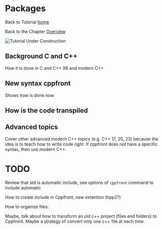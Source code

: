 # Packages


Back to Tutorial [home](../README.md)

Back to the Chapter [Overview](Overview.md)

![Tutorial Under Construction](../TutorialUnderConstruction.png)

## Background C and C++

How it is done in C and C++ 98 and modern C++

## New syntax cppfront

Shows how is done now


## How is the code transpiled


## Advanced topics

Cover other advanced modern C++ topics (e.g. C++ 17, 20, 23) because the idea is to teach how to write code right.
If cppfront does not have a specific syntax, then use modern C++.

# TODO
Review that std is automatic include, see options of `cppfront` command to include automatic

How to create include in Cppfront, new extention (hpp2?)

How to organize files.

Maybe, talk about how to transform an old c++ project  (files and folders) to Cppfront. Maybe a strategy of convert only one c++ file at each time.

